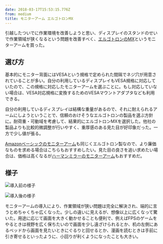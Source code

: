 ```yaml
---
date: 2018-03-17T15:53:15.776Z
from: medium
title: モニターアーム エルゴトロンMX
---
```


引越したついでに作業環境を改善しようと思い、ディスプレイのスタンドのせいで作業領域が狭くなるという問題を改善すべく、[エルゴトロンのMX](https://www.amazon.co.jp/dp/B001IWOBGI/?tag=r7kamura07-22)というモニターアームを買った。

## 選び方

基本的にモニター背面にはVESAという規格で定められた間隔でネジ穴が用意されていることが多い。自分の利用しているディスプレイもVESA規格に対応していたので、この規格に対応したモニターアームを選ぶことに。もし対応していない場合は、VESA対応規格に変換するためのVESAマウントアダプタなども利用できる。

自分の利用しているディスプレイは結構な重量があるので、それに耐えられるアームにしようということで、信頼のおけそうなエルゴトロンの製品を選ぶ方針に。耐荷重・可動域を考慮して、結果的にエルゴトロンMXを選択した。他社の製品よりも比較的微調整が行いやすく、重厚感のある見た目が好印象だった。一方で少し値が張る。

[Amazonベーシックのモニターアーム](https://www.amazon.co.jp/dp/B00MIBN16O/?tag=r7kamura07-22)も同じくエルゴトロン製なので、より廉価なものを求める場合はこちらもおすすめしたい。見た目の良さを追い求めたい場合は、価格は高くなるが[ハーマンミラーのモニターアーム](https://www.amazon.co.jp/dp/B086LWC4Y7/?tag=r7kamura07-22)もおすすめだ。

## 様子

![導入前の様子](https://cdn-images-1.medium.com/max/800/1*1oVpZrHnAQ2P3pjU6-sFVg.png "導入前の様子")

![導入後の様子](https://cdn-images-1.medium.com/max/800/1*2tXI7ne9T6c2TcwFsGOOsA.png "導入後の様子")

モニターアームの導入により、作業領域が狭い問題は完全に解決され、端的に言うとめちゃくちゃ広くなった。少しの違いに見えるが、想像以上に広くなって驚いた。用途に応じて画面を大きく動かせることも便利で、例えばFPSのゲームをやるときは視野を広く保ちたいので画面を少し遠ざけられるとか、机の左側にあるベッドから画面を見たいときにぐるりと回せるとか、漫画を読むときは手前に引き寄せるといったように、小回りが利くようになったことも大きい。
